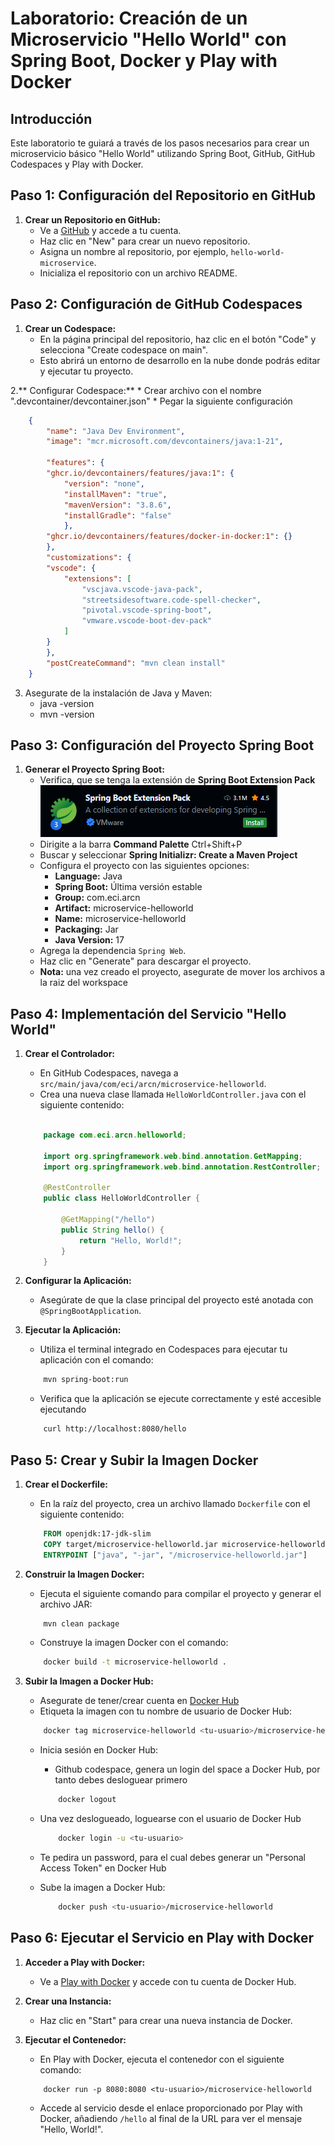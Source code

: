 # Laboratorio: Creación de un Microservicio "Hello World" con Spring Boot, Docker y Play with Docker

## Introducción

Este laboratorio te guiará a través de los pasos necesarios para crear un microservicio básico "Hello World" utilizando Spring Boot, GitHub, GitHub Codespaces y Play with Docker.

## Paso 1: Configuración del Repositorio en GitHub

1. **Crear un Repositorio en GitHub:**
    * Ve a [GitHub](https://github.com) y accede a tu cuenta.
    * Haz clic en "New" para crear un nuevo repositorio.
    * Asigna un nombre al repositorio, por ejemplo, `hello-world-microservice`.
    * Inicializa el repositorio con un archivo README.

## Paso 2: Configuración de GitHub Codespaces

1. **Crear un Codespace:**
    * En la página principal del repositorio, haz clic en el botón "Code" y selecciona "Create codespace on main".
    * Esto abrirá un entorno de desarrollo en la nube donde podrás editar y ejecutar tu proyecto.

2.** Configurar Codespace:**
    * Crear archivo con el nombre ".devcontainer/devcontainer.json"
    * Pegar la siguiente configuración

```json
    {
        "name": "Java Dev Environment",
        "image": "mcr.microsoft.com/devcontainers/java:1-21",

        "features": {
        "ghcr.io/devcontainers/features/java:1": {
            "version": "none",
            "installMaven": "true",
            "mavenVersion": "3.8.6",
            "installGradle": "false"
            },
        "ghcr.io/devcontainers/features/docker-in-docker:1": {}
        },
        "customizations": {
        "vscode": {
            "extensions": [
                "vscjava.vscode-java-pack",
                "streetsidesoftware.code-spell-checker",
                "pivotal.vscode-spring-boot",
                "vmware.vscode-boot-dev-pack"
            ]
        }
        },
        "postCreateCommand": "mvn clean install"
    }
```

3. Asegurate de la instalación de Java y Maven:
    * java -version
    * mvn -version

## Paso 3: Configuración del Proyecto Spring Boot

1. **Generar el Proyecto Spring Boot:**
    * Verifica, que se tenga la extensión de **Spring Boot Extension Pack**
    ![alt text](/images/spring-boot-extension-pack.png)
    * Dirigite a la barra **Command Palette** Ctrl+Shift+P
    * Buscar y seleccionar **Spring Initializr: Create a Maven Project**  
    * Configura el proyecto con las siguientes opciones:
        - **Language:** Java
        - **Spring Boot:** Última versión estable
        - **Group:** com.eci.arcn
        - **Artifact:** microservice-helloworld
        - **Name:** microservice-helloworld
        - **Packaging:** Jar
        - **Java Version:** 17
    * Agrega la dependencia `Spring Web`.
    * Haz clic en "Generate" para descargar el proyecto.
    * **Nota:** una vez creado el proyecto, asegurate de mover los archivos a la raiz del workspace

## Paso 4: Implementación del Servicio "Hello World"

1. **Crear el Controlador:**
    * En GitHub Codespaces, navega a `src/main/java/com/eci/arcn/microservice-helloworld`.
    * Crea una nueva clase llamada `HelloWorldController.java` con el siguiente contenido:

    ```java

        package com.eci.arcn.helloworld;

        import org.springframework.web.bind.annotation.GetMapping;
        import org.springframework.web.bind.annotation.RestController;

        @RestController
        public class HelloWorldController {

            @GetMapping("/hello")
            public String hello() {
                return "Hello, World!";
            }
        }
    ```

2. **Configurar la Aplicación:**
    * Asegúrate de que la clase principal del proyecto esté anotada con `@SpringBootApplication`.

3. **Ejecutar la Aplicación:**
    * Utiliza el terminal integrado en Codespaces para ejecutar tu aplicación con el comando:
    
    ```bash
        mvn spring-boot:run
    ```

    * Verifica que la aplicación se ejecute correctamente y esté accesible ejecutando
    
    ```bash
        curl http://localhost:8080/hello
    ```

## Paso 5: Crear y Subir la Imagen Docker

1. **Crear el Dockerfile:**
    * En la raíz del proyecto, crea un archivo llamado `Dockerfile` con el siguiente contenido:

    ```dockerfile
        FROM openjdk:17-jdk-slim
        COPY target/microservice-helloworld.jar microservice-helloworld.jar
        ENTRYPOINT ["java", "-jar", "/microservice-helloworld.jar"]
    ```

2. **Construir la Imagen Docker:**
    * Ejecuta el siguiente comando para compilar el proyecto y generar el archivo JAR:
    
    ```bash
        mvn clean package
    ```

    * Construye la imagen Docker con el comando:
    
    ```bash
        docker build -t microservice-helloworld .
    ```

3. **Subir la Imagen a Docker Hub:**
    * Asegurate de tener/crear cuenta en [Docker Hub](https://hub.docker.com/)
    * Etiqueta la imagen con tu nombre de usuario de Docker Hub:
    
    ```bash
        docker tag microservice-helloworld <tu-usuario>/microservice-helloworld
    ```

    * Inicia sesión en Docker Hub:
        - Github codespace, genera un login del space a Docker Hub, por tanto debes desloguear primero
        
        ```bash
            docker logout
        ```

    * Una vez deslogueado, loguearse con el usuario de Docker Hub
        
        ```bash
            docker login -u <tu-usuario>
        ```

    * Te pedira un password, para el cual debes generar un "Personal Access Token" en Docker Hub
    * Sube la imagen a Docker Hub:
     
        ```bash
            docker push <tu-usuario>/microservice-helloworld
        ```

## Paso 6: Ejecutar el Servicio en Play with Docker

1. **Acceder a Play with Docker:**
    * Ve a [Play with Docker](https://labs.play-with-docker.com/) y accede con tu cuenta de Docker Hub.

2. **Crear una Instancia:**
    * Haz clic en "Start" para crear una nueva instancia de Docker.

3. **Ejecutar el Contenedor:**
    * En Play with Docker, ejecuta el contenedor con el siguiente comando:
    
    ```
        docker run -p 8080:8080 <tu-usuario>/microservice-helloworld
    ```

    * Accede al servicio desde el enlace proporcionado por Play with Docker, añadiendo `/hello` al final de la URL para ver el mensaje "Hello, World!".
